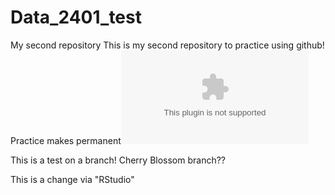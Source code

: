 # Data_2401_test
My second repository
This is my second repository to practice using github!
Practice makes permanent![Exit Ticket - Gabriel Rodriguez.zip](https://github.com/gabrielrdz90/Data_2401_test/files/7907526/Exit.Ticket.-.Gabriel.Rodriguez.zip)

This is a test on a branch! Cherry Blossom branch??

This is a change via "RStudio"
